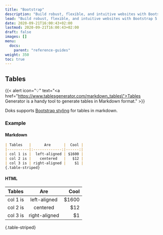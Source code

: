 ```yaml
---
title: "Bootstrap"
description: "Build robust, flexible, and intuitive websites with Bootstrap 5. Easily customize your Doks site with the source Sass files."
lead: "Build robust, flexible, and intuitive websites with Bootstrap 5. Easily customize your Doks site with the source Sass files."
date: 2020-09-21T16:00:43+02:00
lastmod: 2020-09-21T16:00:43+02:00
draft: false
images: []
menu:
  docs:
    parent: "reference-guides"
weight: 350
toc: true
---
```


## Tables

{{< alert icon="💡" text="<a href=\"https://www.tablesgenerator.com/markdown_tables\">Tables Generator</a> is a handy tool to generate tables in Markdown format." >}}

Doks supports [Bootstrap styling](https://getbootstrap.com/docs/5.0/content/tables/) for tables in markdown.

### Example

#### Markdown

```md
| Tables   |      Are      |  Cool |
|----------|:-------------:|------:|
| col 1 is |  left-aligned | $1600 |
| col 2 is |    centered   |   $12 |
| col 3 is | right-aligned |    $1 |
{.table-striped}
```

#### HTML

| Tables   |      Are      |  Cool |
|----------|:-------------:|------:|
| col 1 is |  left-aligned | $1600 |
| col 2 is |    centered   |   $12 |
| col 3 is | right-aligned |    $1 |
{.table-striped}
